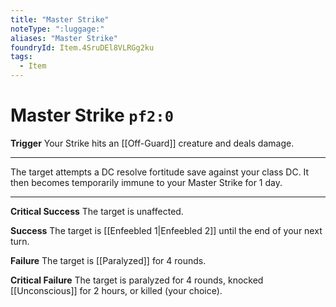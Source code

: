 ```yaml
---
title: "Master Strike"
noteType: ":luggage:"
aliases: "Master Strike"
foundryId: Item.4SruDEl8VLRGg2ku
tags:
  - Item
---
```


# Master Strike `pf2:0`

**Trigger** Your Strike hits an [[Off-Guard]] creature and deals damage.

* * *

The target attempts a DC resolve fortitude save against your class DC. It then becomes temporarily immune to your Master Strike for 1 day.

* * *

**Critical Success** The target is unaffected.

**Success** The target is [[Enfeebled 1|Enfeebled 2]] until the end of your next turn.

**Failure** The target is [[Paralyzed]] for 4 rounds.

**Critical Failure** The target is paralyzed for 4 rounds, knocked [[Unconscious]] for 2 hours, or killed (your choice).

